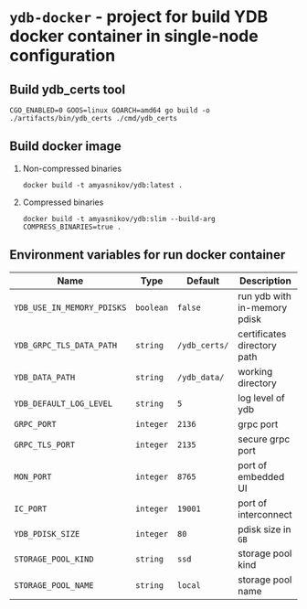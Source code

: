 # `ydb-docker` - project for build YDB docker container in single-node configuration

## Build ydb_certs tool
```shell
CGO_ENABLED=0 GOOS=linux GOARCH=amd64 go build -o ./artifacts/bin/ydb_certs ./cmd/ydb_certs
```

## Build docker image

1. Non-compressed binaries
    ```shell
    docker build -t amyasnikov/ydb:latest .
    ```
2. Compressed binaries
    ```shell
    docker build -t amyasnikov/ydb:slim --build-arg COMPRESS_BINARIES=true .
    ```

## Environment variables for run docker container

| Name                       | Type      | Default       | Description                  |
|----------------------------|-----------|---------------|------------------------------|
| `YDB_USE_IN_MEMORY_PDISKS` | `boolean` | `false`       | run ydb with in-memory pdisk |
| `YDB_GRPC_TLS_DATA_PATH`   | `string`  | `/ydb_certs/` | certificates directory path  |
| `YDB_DATA_PATH`            | `string`  | `/ydb_data/`  | working directory            |
| `YDB_DEFAULT_LOG_LEVEL`    | `string`  | `5`           | log level of ydb             |
| `GRPC_PORT`                | `integer` | `2136`        | grpc port                    |
| `GRPC_TLS_PORT`            | `integer` | `2135`        | secure grpc port             |
| `MON_PORT`                 | `integer` | `8765`        | port of embedded UI          |
| `IC_PORT`                  | `integer` | `19001`       | port of interconnect         |
| `YDB_PDISK_SIZE`           | `integer` | `80`          | pdisk size in `GB`           |
| `STORAGE_POOL_KIND`        | `string`  | `ssd`         | storage pool kind            |
| `STORAGE_POOL_NAME`        | `string`  | `local`       | storage pool name            |
